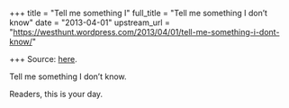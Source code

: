 +++
title = "Tell me something I"
full_title = "Tell me something I don’t know"
date = "2013-04-01"
upstream_url = "https://westhunt.wordpress.com/2013/04/01/tell-me-something-i-dont-know/"

+++
Source: [here](https://westhunt.wordpress.com/2013/04/01/tell-me-something-i-dont-know/).

Tell me something I don’t know.

Readers, this is your day.
